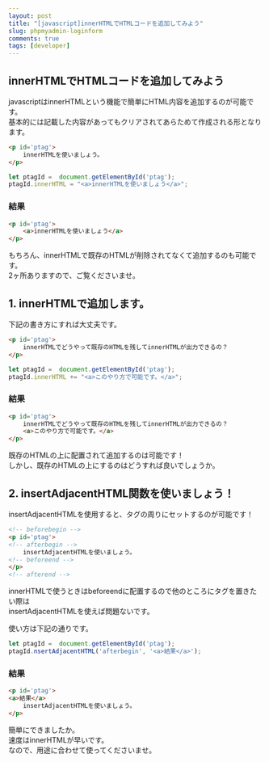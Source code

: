 ```yaml
---
layout: post
title: "[javascript]innerHTMLでHTMLコードを追加してみよう"
slug: phpmyadmin-loginform
comments: true
tags: [developer]
---
```

  
## innerHTMLでHTMLコードを追加してみよう

javascriptはinnerHTMLという機能で簡単にHTML内容を追加するのが可能です。  
基本的には記載した内容があってもクリアされてあらためて作成される形となります。

```html
<p id='ptag'>
    innerHTMLを使いましょう。
</p>
```

```javascript
let ptagId =  document.getElementById('ptag');
ptagId.innerHTML = "<a>innerHTMLを使いましょう</a>";
```

### 結果
```html
<p id='ptag'>
    <a>innerHTMLを使いましょう</a>
</p>
```

もちろん、innerHTMLで既存のHTMLが削除されてなくて追加するのも可能です。  
2ヶ所ありますので、ご覧くださいませ。  

## 1. innerHTMLで追加します。

下記の書き方にすれば大丈夫です。  

```html
<p id='ptag'>
    innerHTMLでどうやって既存のHTMLを残してinnerHTMLが出力できるの？
</p>
```

```javascript
let ptagId =  document.getElementById('ptag');
ptagId.innerHTML += "<a>このやり方で可能です。</a>";
```

### 結果
```html
<p id='ptag'>
    innerHTMLでどうやって既存のHTMLを残してinnerHTMLが出力できるの？
    <a>このやり方で可能です。</a>
</p>
```

既存のHTMLの上に配置されて追加するのは可能です！  
しかし、既存のHTMLの上にするのはどうすれば良いでしょうか。

## 2. insertAdjacentHTML関数を使いましょう！
insertAdjacentHTMLを使用すると、タグの周りにセットするのが可能です！ 

```html
<!-- beforebegin -->
<p id='ptag'>
<!-- afterbegin -->
    insertAdjacentHTMLを使いましょう。
<!-- beforeend -->
</p>
<!-- afterend -->
```

innerHTMLで使うときはbeforeendに配置するので他のところにタグを置きたい際は  
insertAdjacentHTMLを使えば問題ないです。  

使い方は下記の通りです。  
```javascript
let ptagId =  document.getElementById('ptag');
ptagId.nsertAdjacentHTML('afterbegin', '<a>結果</a>');
```

### 結果
```html
<p id='ptag'>
<a>結果</a>
    insertAdjacentHTMLを使いましょう。
</p>
```
簡単にできましたか。  
速度はinnerHTMLが早いです。  
なので、用途に合わせて使ってくださいませ。  